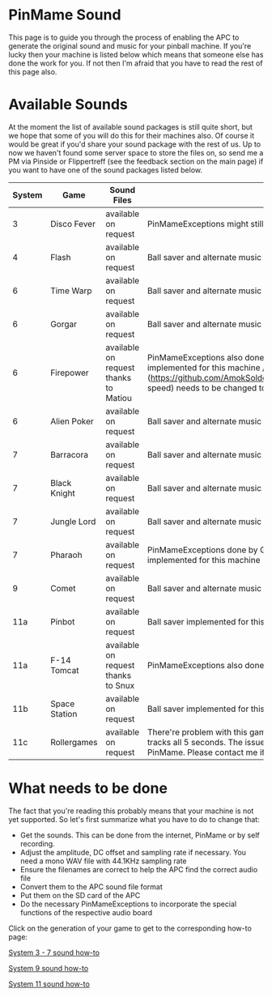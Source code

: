 # PinMame Sound

This page is to guide you through the process of enabling the APC to generate the original sound and music for your pinball machine. 
If you're lucky then your machine is listed below which means that someone else has done the work for you. If not then I'm afraid that you have to read the rest of this page also.

# Available Sounds

At the moment the list of available sound packages is still quite short, but we hope that some of you will do this for their machines also. Of course it would be great if you'd share your sound package with the rest of us. Up to now we haven't found some server space to store the files on, so send me a PM via Pinside or Flippertreff (see the feedback section on the main page) if you want to have one of the sound packages listed below.

|System|Game| Sound Files |Comments|
|--|--|--|--|
|3|Disco Fever| available on request| PinMameExceptions might still need some finetuning |
|4|Flash| available on request| Ball saver and alternate music mode implemented for this machine |
|6|Time Warp| available on request | Ball saver and alternate music mode implemented for this machine |
|6|Gorgar| available on request | Ball saver and alternate music mode implemented for this machine |
|6|Firepower| available on request thanks to Matiou | PinMameExceptions also done by Matiou / Ball saver and alternate music mode implemented for this machine / [Throttle value](https://github.com/AmokSolderer/APC/blob/V01.03/DOC/RunGame.md#Emulation speed) needs to be changed to 110|
|6|Alien Poker| available on request | Ball saver and alternate music mode implemented for this machine |
|7|Barracora| available on request | Ball saver and alternate music mode implemented for this machine |
|7|Black Knight| available on request| Ball saver and alternate music mode implemented for this machine |
|7|Jungle Lord| available on request| Ball saver and alternate music mode implemented for this machine |
|7|Pharaoh| available on request| PinMameExceptions done by Grangeomatic / Ball saver and alternate music mode implemented for this machine|
|9|Comet|available on request| Ball saver and alternate music mode implemented for this machine |
|11a|Pinbot| available on request| Ball saver implemented for this machine |
|11a|F-14 Tomcat| available on request thanks to Snux | PinMameExceptions also done by Snux / Ball saver implemented for this machine|
|11b|Space Station| available on request| Ball saver implemented for this machine |
|11c|Rollergames| available on request| There're problem with this game. For some reason PinMame restarts random music tracks all 5 seconds. The issue doesn't seem to affect the Windows version of PinMame. Please contact me if you have any idea what the root cause might be. |

# What needs to be done

The fact that you're reading this probably means that your machine is not yet supported. So let's first summarize what you have to do to change that:

* Get the sounds. This can be done from the internet, PinMame or by self recording.
* Adjust the amplitude, DC offset and sampling rate if necessary. You need a mono WAV file with 44.1KHz sampling rate
* Ensure the filenames are correct to help the APC find the correct audio file
* Convert them to the APC sound file format
* Put them on the SD card of the APC
* Do the necessary PinMameExceptions to incorporate the special functions of the respective audio board

Click on the generation of your game to get to the corresponding how-to page:

[System 3 - 7 sound how-to](https://github.com/AmokSolderer/APC/blob/master/DOC/PinMameSound_3_7.md)

[System 9 sound how-to](https://github.com/AmokSolderer/APC/blob/master/DOC/PinMameSound_9.md)

[System 11 sound how-to](https://github.com/AmokSolderer/APC/blob/master/DOC/PinMameSound_11.md)
